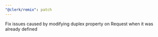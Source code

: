 ```yaml
---
"@clerk/remix": patch
---
```


Fix issues caused by modifying duplex property on Request when it was already defined
